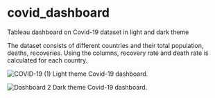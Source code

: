# covid_dashboard
Tableau dashboard on Covid-19 dataset in light and dark theme

The dataset consists of different countries and their total population, deaths, recoveries. 
Using the columns, recovery rate and death rate is calculated for each country.

![COVID-19 (1)](https://github.com/KavyaK2k/covid_dashboard/assets/68061781/991f6557-e4b3-4233-b43c-faf8f8a4d64d)
Light theme Covid-19 dashboard.

![Dashboard 2](https://github.com/KavyaK2k/covid_dashboard/assets/68061781/8c05d288-3111-4671-96ba-269a3a945253)
Dark theme Covid-19 dashboard.


